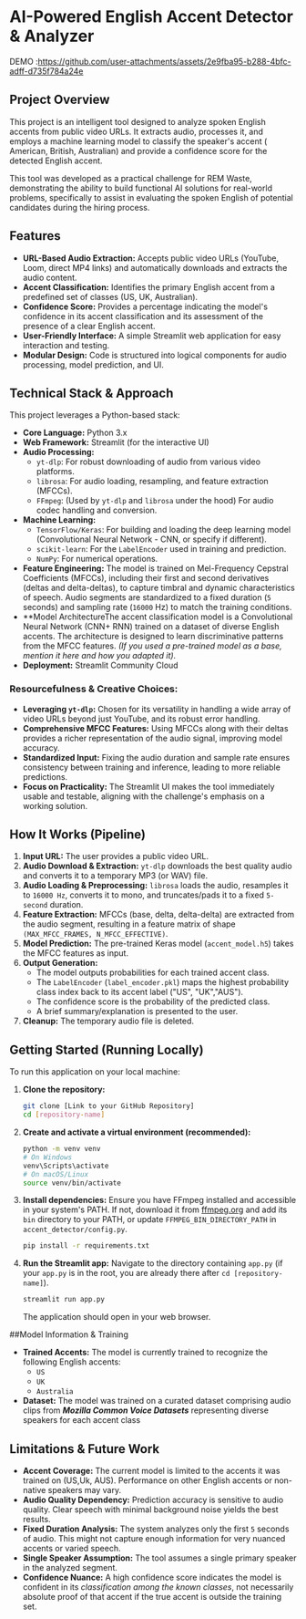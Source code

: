 # AI-Powered English Accent Detector & Analyzer
DEMO :https://github.com/user-attachments/assets/2e9fba95-b288-4bfc-adff-d735f784a24e

## Project Overview

This project is an intelligent tool designed to analyze spoken English accents from public video URLs. It extracts audio, processes it, and employs a machine learning model to classify the speaker's accent ( American, British, Australian) and provide a confidence score for the detected English accent.

This tool was developed as a practical challenge for REM Waste, demonstrating the ability to build functional AI solutions for real-world problems, specifically to assist in evaluating the spoken English of potential candidates during the hiring process.

## Features

*   **URL-Based Audio Extraction:** Accepts public video URLs (YouTube, Loom, direct MP4 links) and automatically downloads and extracts the audio content.
*   **Accent Classification:** Identifies the primary English accent from a predefined set of classes (US, UK, Australian).
*   **Confidence Score:** Provides a percentage indicating the model's confidence in its accent classification and its assessment of the presence of a clear English accent.
*   **User-Friendly Interface:** A simple Streamlit web application for easy interaction and testing.
*   **Modular Design:** Code is structured into logical components for audio processing, model prediction, and UI.

## Technical Stack & Approach

This project leverages a Python-based stack:

*   **Core Language:** Python 3.x
*   **Web Framework:** Streamlit (for the interactive UI)
*   **Audio Processing:**
    *   `yt-dlp`: For robust downloading of audio from various video platforms.
    *   `librosa`: For audio loading, resampling, and feature extraction (MFCCs).
    *   `FFmpeg`: (Used by `yt-dlp` and `librosa` under the hood) For audio codec handling and conversion.
*   **Machine Learning:**
    *   `TensorFlow/Keras`: For building and loading the deep learning model (Convolutional Neural Network - CNN, or specify if different).
    *   `scikit-learn`: For the `LabelEncoder` used in training and prediction.
    *   `NumPy`: For numerical operations.
*   **Feature Engineering:** The model is trained on Mel-Frequency Cepstral Coefficients (MFCCs), including their first and second derivatives (deltas and delta-deltas), to capture timbral and dynamic characteristics of speech. Audio segments are standardized to a fixed duration (`5` seconds) and sampling rate (`16000` Hz) to match the training conditions.
*   **Model ArchitectureThe accent classification model is a Convolutional Neural Network (CNN+ RNN) trained on a dataset of diverse English accents. The architecture is designed to learn discriminative patterns from the MFCC features. *(If you used a pre-trained model as a base, mention it here and how you adapted it).*
*   **Deployment:** Streamlit Community Cloud

### Resourcefulness & Creative Choices:

*   **Leveraging `yt-dlp`:** Chosen for its versatility in handling a wide array of video URLs beyond just YouTube, and its robust error handling.
*   **Comprehensive MFCC Features:** Using MFCCs along with their deltas provides a richer representation of the audio signal, improving model accuracy.
*   **Standardized Input:** Fixing the audio duration and sample rate ensures consistency between training and inference, leading to more reliable predictions.
*   **Focus on Practicality:** The Streamlit UI makes the tool immediately usable and testable, aligning with the challenge's emphasis on a working solution.

## How It Works (Pipeline)

1.  **Input URL:** The user provides a public video URL.
2.  **Audio Download & Extraction:** `yt-dlp` downloads the best quality audio and converts it to a temporary MP3 (or WAV) file.
3.  **Audio Loading & Preprocessing:** `librosa` loads the audio, resamples it to `16000 Hz`, converts it to mono, and truncates/pads it to a fixed `5-second` duration.
4.  **Feature Extraction:** MFCCs (base, delta, delta-delta) are extracted from the audio segment, resulting in a feature matrix of shape `(MAX_MFCC_FRAMES, N_MFCC_EFFECTIVE)`.
5.  **Model Prediction:** The pre-trained Keras model (`accent_model.h5`) takes the MFCC features as input.
6.  **Output Generation:**
    *   The model outputs probabilities for each trained accent class.
    *   The `LabelEncoder` (`label_encoder.pkl`) maps the highest probability class index back to its accent label ("US", "UK","AUS").
    *   The confidence score is the probability of the predicted class.
    *   A brief summary/explanation is presented to the user.
7.  **Cleanup:** The temporary audio file is deleted.

## Getting Started (Running Locally)

To run this application on your local machine:

1.  **Clone the repository:**
    ```bash
    git clone [Link to your GitHub Repository]
    cd [repository-name]
    ```

2.  **Create and activate a virtual environment (recommended):**
    ```bash
    python -m venv venv
    # On Windows
    venv\Scripts\activate
    # On macOS/Linux
    source venv/bin/activate
    ```

3.  **Install dependencies:**
    Ensure you have FFmpeg installed and accessible in your system's PATH. If not, download it from [ffmpeg.org](https://ffmpeg.org/download.html) and add its `bin` directory to your PATH, or update `FFMPEG_BIN_DIRECTORY_PATH` in `accent_detector/config.py`.
    ```bash
    pip install -r requirements.txt
    ```

4.  **Run the Streamlit app:**
    Navigate to the directory containing `app.py` (if your `app.py` is in the root, you are already there after `cd [repository-name]`).
    ```bash
    streamlit run app.py
    ```
    The application should open in your web browser.

##Model Information & Training

*   **Trained Accents:** The model is currently trained to recognize the following English accents:
    *   `US`
    *   `UK`
    *   `Australia`
*   **Dataset:** The model was trained on a curated dataset comprising audio clips from ***Mozilla Common Voice Datasets*** representing diverse speakers for each accent class

## Limitations & Future Work

*   **Accent Coverage:** The current model is limited to the accents it was trained on (US,Uk, AUS). Performance on other English accents or non-native speakers may vary.
*   **Audio Quality Dependency:** Prediction accuracy is sensitive to audio quality. Clear speech with minimal background noise yields the best results.
*   **Fixed Duration Analysis:** The system analyzes only the first `5` seconds of audio. This might not capture enough information for very nuanced accents or varied speech.
*   **Single Speaker Assumption:** The tool assumes a single primary speaker in the analyzed segment.
*   **Confidence Nuance:** A high confidence score indicates the model is confident in its *classification among the known classes*, not necessarily absolute proof of that accent if the true accent is outside the training set.

